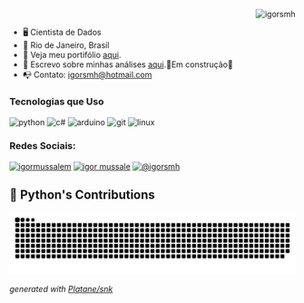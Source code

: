 

<p align="right"> <img src="https://komarev.com/ghpvc/?username=igorsmh&label=Profile%20views&color=0e75b6&style=flat" alt="igorsmh" /> </p>

- 🖥️ Cientista de Dados
- 📍 Rio de Janeiro, Brasil
- 🚀 Veja meu portifólio <a href="https://portifolio-igor.notion.site/Seja-bem-vindo-a-ao-meu-Portif-lio-ccd7ed1ff0e849169b8a56f34da4ed04">aqui</a>.
- 📰 Escrevo sobre minhas análises <a href="">aqui</a>.🚧Em construção🚧
- 📭 Contato: igorsmh@hotmail.com

<h3 align="left">Tecnologias que Uso </h3> 
<div style="display: inline_block">
  <img align="center" alt="python" src="https://img.shields.io/badge/Python-14354C?style=for-the-badge&logo=python&logoColor=white"/>
  <img align="center" alt="c#" src="https://img.shields.io/badge/C%23-239120?style=for-the-badge&logo=c-sharp&logoColor=white"/>
  <img align="center" alt="arduino" src="https://img.shields.io/badge/Arduino_IDE-00979D?style=for-the-badge&logo=arduino&logoColor=white"/>
  <img align="center" alt="git" src="https://img.shields.io/badge/GIT-E44C30?style=for-the-badge&logo=git&logoColor=white"/>
  <img align="center" alt="linux" src="https://img.shields.io/badge/Linux-FCC624?style=for-the-badge&logo=linux&logoColor=black"/>
</div>

<h3 align="left">Redes Sociais:</h3>
<p align="left">
<a href="https://linkedin.com/in/igormussalem" target="blank"><img align="center" src="https://img.shields.io/badge/LinkedIn-0077B5?style=for-the-badge&logo=linkedin&logoColor=white" alt="igormussalem" height="25" width="100" /></a>
<a href="https://kaggle.com/igor mussale" target="blank"><img align="center" src="https://img.shields.io/badge/Kaggle-20BEFF?style=for-the-badge&logo=Kaggle&logoColor=white" alt="igor mussale" height="25" width="90" /></a>
<a href="https://medium.com/@igorsmh" target="blank"><img align="center" src="https://img.shields.io/badge/Medium-12100E?style=for-the-badge&logo=medium&logoColor=white" alt="@igorsmh" height="25" width="100" /></a>
</p>

## 🐍 Python's Contributions
<picture>
  <source media="(prefers-color-scheme: dark)" srcset="https://raw.githubusercontent.com/Igorsmh/Igorsmh/output/github-contribution-grid-snake-dark.svg">
  <source media="(prefers-color-scheme: light)" srcset="https://raw.githubusercontent.com/Igorsmh/Igorsmh/output/github-contribution-grid-snake.svg">
  <img alt="github contribution grid snake animation" src="https://raw.githubusercontent.com/Igorsmh/Igorsmh/output/github-contribution-grid-snake.svg">
</picture>

_generated with [Platane/snk](https://github.com/Platane/snk)_
